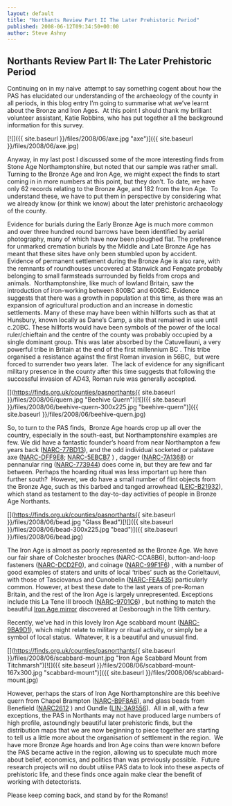 ```yaml
---
layout: default
title: "Northants Review Part II The Later Prehistoric Period"
published: 2008-06-12T09:34:50+00:00
author: Steve Ashny
---
```

Northants Review Part II: The Later Prehistoric Period
------------------------------------------------------

Continuing on in my naive  attempt to say something cogent about how the PAS has elucidated our understanding of the archaeology of the county in all periods, in this blog entry I’m going to summarise what we’ve learnt about the Bronze and Iron Ages.  At this point I should thank my brilliant volunteer assistant, Katie Robbins, who has put together all the background information for this survey.

[![]({{ site.baseurl }}/files/2008/06/axe.jpg "axe")]({{ site.baseurl }}/files/2008/06/axe.jpg)

Anyway, in my last post I discussed some of the more interesting finds from Stone Age Northamptonshire, but noted that our sample was rather small.  Turning to the Bronze Age and Iron Age, we might expect the finds to start coming in in more numbers at this point, but they don’t. To date, we have only 62 records relating to the Bronze Age, and 182 from the Iron Age.  To understand these, we have to put them in perspective by considering what we already know (or think we know) about the later prehistoric archaeology of the county.

Evidence for burials during the Early Bronze Age is much more common and over three hundred round barrows have been identified by aerial photography, many of which have now been ploughed flat. The preference for unmarked cremation burials by the Middle and Late Bronze Age has meant that these sites have only been stumbled upon by accident.  Evidence of permanent settlement during the Bronze Age is also rare, with the remnants of roundhouses uncovered at Stanwick and Fengate probably belonging to small farmsteads surrounded by fields from crops and animals.  Northamptonshire, like much of lowland Britain, saw the introduction of iron-working between 800BC and 600BC. Evidence suggests that there was a growth in population at this time, as there was an expansion of agricultural production and an increase in domestic settlements. Many of these may have been within hillforts such as that at Hunsbury, known locally as Dane’s Camp, a site that remained in use until c.20BC. These hillforts would have been symbols of the power of the local ruler/chieftain and the centre of the county was probably occupied by a single dominant group. This was later absorbed by the Catuvellauni, a very powerful tribe in Britain at the end of the first millennium BC  . This tribe organised a resistance against the first Roman invasion in 56BC,  but were forced to surrender two years later.  The lack of evidence for any significant military presence in the county after this time suggests that following the successful invasion of AD43, Roman rule was generally accepted.

[](https://finds.org.uk/counties/pasnorthants{{ site.baseurl }}/files/2008/06/quern.jpg "Beehive Quern")[![]({{ site.baseurl }}/files/2008/06/beehive-quern-300x225.jpg "beehive-quern")]({{ site.baseurl }}/files/2008/06/beehive-quern.jpg)

So, to turn to the PAS finds,  Bronze Age hoards crop up all over the country, especially in the south-east, but Northamptonshire examples are few. We did have a fantastic founder’s hoard from near Northampton a few years back ([NARC-77BD13](http://www.findsdatabase.org.uk/hms/pas_obj.php?type=finds&id=00146B77CBD01C0F "Bronze Age Founder's Hoard")), and the odd individual socketed or palstave axe ([NARC-DFF9E8](http://www.findsdatabase.org.uk/hms/pas_obj.php?type=finds&id=001478DFFEE01BB7); [NARC-5EBCB7](http://www.findsdatabase.org.uk/hms/pas_obj.php?type=finds&id=0014805EBFC01338 "Palstave Axe from Preston Capes") ) , dagger ([NARC-7A1368](http://www.findsdatabase.org.uk/hms/pas_obj.php?type=finds&id=00145A7A1CB0154E)) or pennanular ring ([NARC-773944](http://www.findsdatabase.org.uk/hms/pas_obj.php?type=finds&id=00146B773E0019A0)) does come in, but they are few and far between. Perhaps the hoarding ritual was less important up here than further south?  However, we do have a small number of flint objects from the Bronze Age, such as this barbed and tanged arrowhead ([LEIC-B21932](http://www.findsdatabase.org.uk/hms/pas_obj.php?type=finds&id=00143EB22D601B0E "Barbed and Tanged Arrowhead")), which stand as testament to the day-to-day activities of people in Bronze Age Northants.

[](https://finds.org.uk/counties/pasnorthants{{ site.baseurl }}/files/2008/06/bead.jpg "Glass Bead")[![]({{ site.baseurl }}/files/2008/06/bead-300x225.jpg "bead")]({{ site.baseurl }}/files/2008/06/bead.jpg)

The Iron Age is almost as poorly represented as the Bronze Age. We have our fair share of Colchester brooches (NARC-CCA8B6), button-and-loop fasteners ([NARC-DCD2F0](http://www.findsdatabase.org.uk/hms/pas_obj.php?type=finds&id=001422DCDE801A5A "Iron Age button-and-loop fastener")), and coinage ([NARC-99F1F6](http://www.findsdatabase.org.uk/hms/pas_obj.php?type=finds&id=00147399F330159D#a00147399F330159D)) , with a number of good examples of staters and units of local ‘tribes’ such as the Corieltauvi, with those of Tasciovanus and Cunobelin ([NARC-FEA435](http://www.findsdatabase.org.uk/hms/pas_obj.php?type=finds&id=00146DFEA9101335#a00146DFEA9101335)) particularly common. However, at best these date to the last years of pre-Roman Britain, and the rest of the Iron Age is largely unrepresented. Exceptions include this La Tene III brooch ([NARC-9701C6](http://www.findsdatabase.org.uk/hms/pas_obj.php?type=finds&id=00147C970B501A29#a00147C970B501A29)) , but nothing to match the beautiful [Iron Age mirror](http://www.britishmuseum.org/research/research_projects/iron_age_mirrors.aspx) discovered at Desborough in the 19th century.

Recently, we’ve had in this lovely Iron Age scabbard mount ([NARC-9BA9D1](http://www.findsdatabase.org.uk/hms/pas_obj.php?type=finds&id=00147D9BAD7010F5)), which might relate to military or ritual activity, or simply be a symbol of local status.  Whatever, it is a beautiful and unusual find.

[](https://finds.org.uk/counties/pasnorthants{{ site.baseurl }}/files/2008/06/scabbard-mount.jpg "Iron Age Scabbard Mount from Titchmarsh")[![]({{ site.baseurl }}/files/2008/06/scabbard-mount-167x300.jpg "scabbard-mount")]({{ site.baseurl }}/files/2008/06/scabbard-mount.jpg)

However, perhaps the stars of Iron Age Northamptonshire are this beehive quern from Chapel Brampton ([NARC-B9F8A6](http://www.findsdatabase.org.uk/hms/pas_obj.php?type=finds&id=00143BBBC3E01183)), and glass beads from Benefield ([NARC2612](http://www.findsdatabase.org.uk/hms/pas_obj.php?type=finds&id=0013EA1612B01761) ) and Oundle ([LIN-3A9556](http://www.findsdatabase.org.uk/hms/pas_obj.php?type=finds&id=0014113AA78015A8#a0014113AA78015A8)).  All in all, with a few exceptions, the PAS in Northants may not have produced large numbers of high profile, astoundingly beautiful later prehistoric finds, but the distribution maps that we are now beginning to piece together are starting to tell us a little more about the organisation of settlement in the region.  We have more Bronze Age hoards and Iron Age coins than were known before the PAS became active in the region, allowing us to speculate much more about belief, economics, and politics than was previously possible.  Future research projects will no doubt utilise PAS data to look into these aspects of prehistoric life, and these finds once again make clear the benefit of working with detectorists.

Please keep coming back, and stand by for the Romans!
